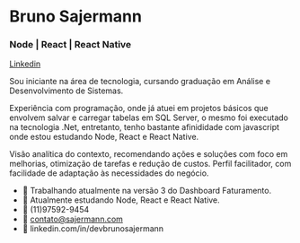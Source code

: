 

<!--
### Hi there 👋
**sajermann/sajermann** is a ✨ _special_ ✨ repository because its `README.md` (this file) appears on your GitHub profile.

Here are some ideas to get you started:

- 🔭 I’m currently working on ...
- 🌱 I’m currently learning ...
- 👯 I’m looking to collaborate on ...
- 🤔 I’m looking for help with ...
- 💬 Ask me about ...
- 📫 How to reach me: ...
- 😄 Pronouns: ...
- ⚡ Fun fact: ...
-->
# Bruno Sajermann

### Node | React | React Native

[Linkedin](https://www.linkedin.com/in/devbrunosajermann/)

Sou iniciante na área de tecnologia, cursando graduação em Análise e Desenvolvimento de Sistemas.

Experiência com programação, onde já atuei em projetos básicos que envolvem salvar e carregar tabelas em SQL Server, o mesmo foi executado na tecnologia .Net, entretanto, tenho bastante afinididade com javascript onde estou estudando Node, React e React Native.

Visão analítica do contexto, recomendando ações e soluções com foco em melhorias, otimização de tarefas e redução de custos. Perfil facilitador, com facilidade de adaptação às necessidades do negócio.

- 🔭 Trabalhando atualmente na versão 3 do Dashboard Faturamento.
- 🌱 Atualmente estudando Node, React e React Native.
- :iphone: (11)97592-9454
- 💬 contato@sajermann.com
- :briefcase: linkedin.com/in/devbrunosajermann
